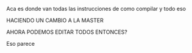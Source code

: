 Aca es donde van todas las instrucciones de como compilar y todo eso

HACIENDO UN CAMBIO A LA MASTER

AHORA PODEMOS EDITAR TODOS ENTONCES?

Eso parece
